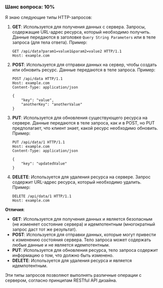 ### Шанс вопроса: 10%

Я знаю следующие типы HTTP-запросов:

1. **GET**: Используется для получения данных с сервера. Запросы, содержащие URL-адрес ресурса, который необходимо получить. Данные передаются в заголовке `Query String Parameters` или в теле запроса (для тела ответа). Пример:
   ```http
   GET /api/data?param1=value1&param2=value2 HTTP/1.1
   Host: example.com
   ```

2. **POST**: Используется для отправки данных на сервер, чтобы создать или обновить ресурс. Данные передаются в теле запроса. Пример:
   ```http
   POST /api/data HTTP/1.1
   Host: example.com
   Content-Type: application/json

   {
       "key": "value",
       "anotherKey": "anotherValue"
   }
   ```

3. **PUT**: Используется для обновления существующего ресурса на сервере. Данные передаются в теле запроса, как и в POST, но PUT предполагает, что клиент знает, какой ресурс необходимо обновить. Пример:
   ```http
   PUT /api/data/1 HTTP/1.1
   Host: example.com
   Content-Type: application/json

   {
       "key": "updatedValue"
   }
   ```

4. **DELETE**: Используется для удаления ресурса на сервере. Запрос содержит URL-адрес ресурса, который необходимо удалить. Пример:
   ```http
   DELETE /api/data/1 HTTP/1.1
   Host: example.com
   ```

**Отличия**:
- **GET**: Используется для получения данных и является безопасным (не изменяет состояние сервера) и идемпотентным (многократный запрос даст тот же результат).
- **POST**: Используется для отправки данных, которые могут привести к изменению состояния сервера. Тело запроса может содержать любые данные и не является идемпотентным.
- **PUT**: Используется для обновления ресурса, тело запроса содержит информацию о том, что должно быть изменено.
- **DELETE**: Используется для удаления ресурса и является идемпотентным.

Эти типы запросов позволяют выполнять различные операции с сервером, согласно принципам RESTful API дизайна.